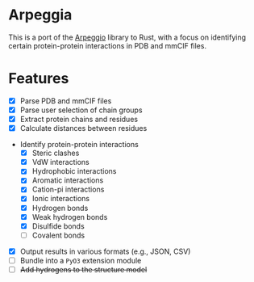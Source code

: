# Arpeggia

This is a port of the [Arpeggio](https://github.com/PDBeurope/arpeggio/) library to Rust, with a focus on identifying certain protein-protein interactions in PDB and mmCIF files.

# Features

- [x] Parse PDB and mmCIF files
- [x] Parse user selection of chain groups
- [x] Extract protein chains and residues
- [x] Calculate distances between residues
- Identify protein-protein interactions
  - [x] Steric clashes
  - [x] VdW interactions
  - [x] Hydrophobic interactions
  - [x] Aromatic interactions
  - [x] Cation-pi interactions
  - [x] Ionic interactions
  - [x] Hydrogen bonds
  - [x] Weak hydrogen bonds
  - [x] Disulfide bonds
  - [ ] Covalent bonds
- [x] Output results in various formats (e.g., JSON, CSV)
- [ ] Bundle into a `PyO3` extension module
- [ ] ~~Add hydrogens to the structure model~~
